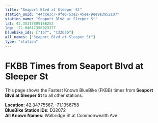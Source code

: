 ```yaml
---
title: "Seaport Blvd at Sleeper St"
station_uuid: "44cce3c7-0fe6-53e2-45ee-9ee9e3952107"
station_name: "Seaport Blvd at Sleeper St"
lat: 42.35317809186252
lng: -71.04817356923377
bluebike_ids: ["157", "C32036"]
all_names: ["Seaport Blvd at Sleeper St"]
type: "station"
---
```


# FKBB Times from Seaport Blvd at Sleeper St

This page shows the Fastest Known BlueBike (FKBB) times from **Seaport Blvd at Sleeper St** to all other stations.

**Location:** 42.34775567, -71.1356758  
**BlueBike Station IDs:** D32072  
**All Known Names:** Walbridge St at Commonwealth Ave

